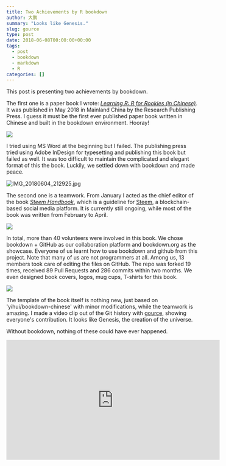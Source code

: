 ```yaml
---
title: Two Achievements by R bookdown
author: 大鹏
summary: "Looks like Genesis."
slug: gource
type: post
date: 2018-06-08T00:00:00+00:00
tags:
  - post
  - bookdown
  - markdown
  - R
categories: []
---
```


This post is presenting two achievements by bookdown.

The first one is a paper book I wrote: *[Learning R: R for Rookies (in Chinese)](http://xuer.dapengde.com/)*. It was published in May 2018 in Mainland China by the Research Publishing Press. I guess it must be the first ever published paper book written in Chinese and built in the bookdown environment. Hooray!

![](https://cdn.steemitimages.com/DQmf4HYZ5Te9d4L6rKBC1j1EwZbKubppTqUFj8MMTCiJRB5/IMG_5611.JPG)

I tried using MS Word at the beginning but I failed. The publishing press tried using Adobe InDesign for typesetting and publishing this book but failed as well. It was too difficult to maintain the complicated and elegant format of this the book. Luckily, we settled down with bookdown and made peace. 

![IMG_20180604_212925.jpg](https://cdn.steemitimages.com/DQmUpgc9s1jMLQkqMSs2Po5JvRPE81MpRFH1BNCGeAqsX7h/IMG_20180604_212925.jpg)

The second one is a teamwork. From January I acted as the chief editor of the book *[Steem Handbook](https://steemit.com/steem/@steemh/steem-handbook-calls-for-support)*, which is a guideline for [Steem](https://en.wikipedia.org/wiki/Steemit), a blockchain-based social media platform. It is currently still ongoing, while most of the book was written from February to April. 

![](https://steemitimages.com/DQmc9ka9n5aVok9ShgzmuswUVjMKnJXWkSYfhTyXtKLr41c/banner.jpg)

In total, more than 40 volunteers were involved in this book. We chose bookdown + GitHub as our collaboration platform and bookdown.org as the showcase. Everyone of us learnt how to use bookdown and github from this project. Note that many of us are not programmers at all. Among us, 13 members took care of editing the files on GitHub. The repo was forked 19 times, received 89 Pull Requests and 286 commits within two months. We even designed book covers, logos, mug cups, T-shirts for this book.

![](https://steemitimages.com/DQmYwGmj19WK8hrtiCrzN8KjcNA1aoJM5oJRrT51uSJL5ph/screenshot-github.com-2018.04.06-23-09-24.png)

The template of the book itself is nothing new, just based on 'yihui/bookdown-chinese' with minor modifications, while the teamwork is amazing. I made a video clip out of the Git history with [gource](http://gource.io/), showing everyone's contribution. It looks like Genesis, the creation of the universe.

 Without bookdown, nothing of these could have ever happened.

<iframe width="560" height="315" src="https://www.youtube.com/embed/ogaCo1nUdQw" frameborder="0" allow="autoplay; encrypted-media" allowfullscreen></iframe>
